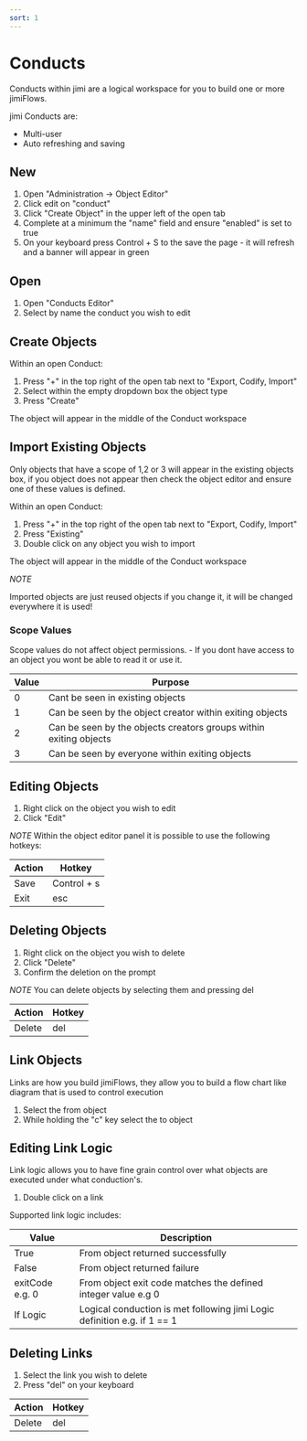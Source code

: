 ```yaml
---
sort: 1
---
```


# Conducts

Conducts within jimi are a logical workspace for you to build one or more jimiFlows.

jimi Conducts are:

* Multi-user
* Auto refreshing and saving

## New

1. Open "Administration -> Object Editor"
2. Click edit on "conduct"
3. Click "Create Object" in the upper left of the open tab
4. Complete at a minimum the "name" field and ensure "enabled" is set to true
5. On your keyboard press Control + S to the save the page - it will refresh and a banner will appear in green

## Open

1. Open "Conducts Editor"
2. Select by name the conduct you wish to edit

## Create Objects

Within an open Conduct:

1. Press "+" in the top right of the open tab next to "Export, Codify, Import"
2. Select within the empty dropdown box the object type
3. Press "Create"

The object will appear in the middle of the Conduct workspace 

## Import Existing Objects

Only objects that have a scope of 1,2 or 3 will appear in the existing objects box, if you object does not appear then check the object editor and ensure one of these values is defined.

Within an open Conduct:

1. Press "+" in the top right of the open tab next to "Export, Codify, Import"
2. Press "Existing"
3. Double click on any object you wish to import

The object will appear in the middle of the Conduct workspace 

*NOTE*

Imported objects are just reused objects if you change it, it will be changed everywhere it is used!

### Scope Values

Scope values do not affect object permissions. - If you dont have access to an object you wont be able to read it or use it.

| Value | Purpose |
--- | ---
0 | Cant be seen in existing objects
1 | Can be seen by the object creator within exiting objects
2 | Can be seen by the objects creators groups within exiting objects
3 | Can be seen by everyone within exiting objects

## Editing Objects

1. Right click on the object you wish to edit
2. Click "Edit"

*NOTE*
Within the object editor panel it is possible to use the following hotkeys:

| Action | Hotkey |
--- | ---
Save | Control + s
Exit | esc

## Deleting Objects

1. Right click on the object you wish to delete
2. Click "Delete"
3. Confirm the deletion on the prompt

*NOTE*
You can delete objects by selecting them and pressing del

| Action | Hotkey |
--- | ---
Delete | del

## Link Objects

Links are how you build jimiFlows, they allow you to build a flow chart like diagram that is used to control execution

1. Select the from object
2. While holding the "c" key select the to object

## Editing Link Logic

Link logic allows you to have fine grain control over what objects are executed under what conduction's.

1. Double click on a link

Supported link logic includes:

| Value | Description |
--- | ---
True | From object returned successfully
False | From object returned failure 
exitCode e.g. 0 | From object exit code matches the defined integer value e.g 0
If Logic | Logical conduction is met following jimi Logic definition e.g. if 1 == 1

## Deleting Links

1. Select the link you wish to delete
2. Press "del" on your keyboard

| Action | Hotkey |
--- | ---
Delete | del

